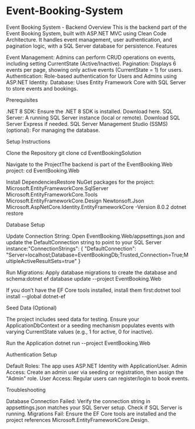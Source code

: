 # Event-Booking-System

Event Booking System - Backend
Overview
This is the backend part of the Event Booking System, built with ASP.NET MVC using Clean Code Architecture. It handles event management, user authentication, and pagination logic, with a SQL Server database for persistence.
Features

Event Management: Admins can perform CRUD operations on events, including setting CurrentState (Active/Inactive).
Pagination: Displays 6 events per page, showing only active events (CurrentState = 1) for users.
Authentication: Role-based authentication for Users and Admins using ASP.NET Identity.
Database: Uses Entity Framework Core with SQL Server to store events and bookings.

Prerequisites

.NET 8 SDK: Ensure the .NET 8 SDK is installed. Download here.
SQL Server: A running SQL Server instance (local or remote). Download SQL Server Express if needed.
SQL Server Management Studio (SSMS) (optional): For managing the database.

Setup Instructions

Clone the Repository
git clone <repository-url>
cd EventBookingSolution


Navigate to the ProjectThe backend is part of the EventBooking.Web project:
cd EventBooking.Web


Install DependenciesRestore NuGet packages for the project:
Microsoft.EntityFrameworkCore.SqlServer
Microsoft.EntityFrameworkCore.Tools
Microsoft.EntityFrameworkCore.Design
Newtonsoft.Json
Microsoft.AspNetCore.Identity.EntityFrameworkCore -Version 8.0.2
dotnet restore


Database Setup

Update Connection String: Open EventBooking.Web/appsettings.json and update the DefaultConnection string to point to your SQL Server instance:"ConnectionStrings": {
  "DefaultConnection": "Server=localhost;Database=EventBookingDb;Trusted_Connection=True;MultipleActiveResultSets=true"
}


Run Migrations: Apply database migrations to create the database and schema:dotnet ef database update --project EventBooking.Web


If you don’t have the EF Core tools installed, install them first:dotnet tool install --global dotnet-ef




Seed Data (Optional)

The project includes seed data for testing. Ensure your ApplicationDbContext or a seeding mechanism populates events with varying CurrentState values (e.g., 1 for active, 0 for inactive).


Run the Application
dotnet run --project EventBooking.Web




Authentication Setup

Default Roles: The app uses ASP.NET Identity with ApplicationUser.
Admin Access: Create an admin user via seeding or registration, then assign the "Admin" role.
User Access: Regular users can register/login to book events.

Troubleshooting

Database Connection Failed: Verify the connection string in appsettings.json matches your SQL Server setup. Check if SQL Server is running.
Migrations Fail: Ensure the EF Core tools are installed and the project references Microsoft.EntityFrameworkCore.Design.



